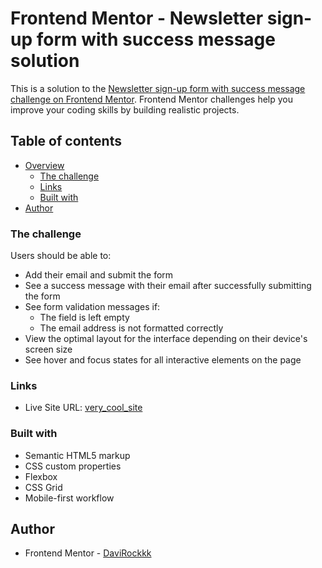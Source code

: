 # Frontend Mentor - Newsletter sign-up form with success message solution

This is a solution to the [Newsletter sign-up form with success message challenge on Frontend Mentor](https://www.frontendmentor.io/challenges/newsletter-signup-form-with-success-message-3FC1AZbNrv). Frontend Mentor challenges help you improve your coding skills by building realistic projects. 

## Table of contents

- [Overview](#overview)
  - [The challenge](#the-challenge)
  - [Links](#links)
  - [Built with](#built-with)
- [Author](#author)

### The challenge

Users should be able to:

- Add their email and submit the form
- See a success message with their email after successfully submitting the form
- See form validation messages if:
  - The field is left empty
  - The email address is not formatted correctly
- View the optimal layout for the interface depending on their device's screen size
- See hover and focus states for all interactive elements on the page

### Links

- Live Site URL: [very_cool_site]([https://your-live-site-url.com](https://davirockkk.github.io/newsletter-sign-up/))

### Built with

- Semantic HTML5 markup
- CSS custom properties
- Flexbox
- CSS Grid
- Mobile-first workflow

## Author

- Frontend Mentor - [DaviRockkk](https://www.frontendmentor.io/profile/DaviRockkk)
